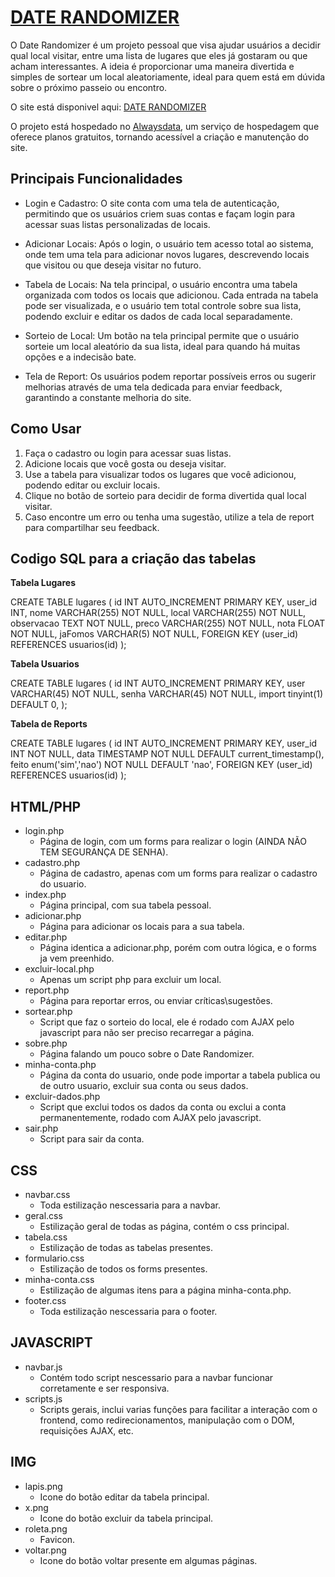 # [DATE RANDOMIZER](https://dates.alwaysdata.net/)

O Date Randomizer é um projeto pessoal que visa ajudar usuários a decidir qual local visitar, entre uma lista de lugares que eles já gostaram ou que acham interessantes. A ideia é proporcionar uma maneira divertida e simples de sortear um local aleatoriamente, ideal para quem está em dúvida sobre o próximo passeio ou encontro.

O site está disponivel aqui: [DATE RANDOMIZER](https://dates.alwaysdata.net/)

O projeto está hospedado no [Alwaysdata](https://www.alwaysdata.com/en/), um serviço de hospedagem que oferece planos gratuitos, tornando acessível a criação e manutenção do site.

## Principais Funcionalidades

- Login e Cadastro: O site conta com uma tela de autenticação, permitindo que os usuários criem suas contas e façam login para acessar suas listas personalizadas de locais.

- Adicionar Locais: Após o login, o usuário tem acesso total ao sistema, onde tem uma tela para adicionar novos lugares, descrevendo locais que visitou ou que deseja visitar no futuro.

- Tabela de Locais: Na tela principal, o usuário encontra uma tabela organizada com todos os locais que adicionou. Cada entrada na tabela pode ser visualizada, e o usuário tem total controle sobre sua lista, podendo excluir e editar os dados de cada local separadamente.

- Sorteio de Local: Um botão na tela principal permite que o usuário sorteie um local aleatório da sua lista, ideal para quando há muitas opções e a indecisão bate.

- Tela de Report: Os usuários podem reportar possíveis erros ou sugerir melhorias através de uma tela dedicada para enviar feedback, garantindo a constante melhoria do site.

## Como Usar

1. Faça o cadastro ou login para acessar suas listas.
2. Adicione locais que você gosta ou deseja visitar.
3. Use a tabela para visualizar todos os lugares que você adicionou, podendo editar ou excluir locais.
4. Clique no botão de sorteio para decidir de forma divertida qual local visitar.
5. Caso encontre um erro ou tenha uma sugestão, utilize a tela de report para compartilhar seu feedback.

## Codigo SQL para a criação das tabelas

**Tabela Lugares**

CREATE TABLE lugares (
  id INT AUTO_INCREMENT PRIMARY KEY,
  user_id INT,
  nome VARCHAR(255) NOT NULL,
  local VARCHAR(255) NOT NULL,
  observacao TEXT NOT NULL,
  preco VARCHAR(255) NOT NULL,
  nota FLOAT NOT NULL,
  jaFomos VARCHAR(5) NOT NULL,
  FOREIGN KEY (user_id) REFERENCES usuarios(id)
);

**Tabela Usuarios**

CREATE TABLE lugares (
  id INT AUTO_INCREMENT PRIMARY KEY,
  user VARCHAR(45) NOT NULL,
  senha VARCHAR(45) NOT NULL,
  import tinyint(1) DEFAULT 0,
);


**Tabela de Reports**

CREATE TABLE lugares (
  id INT AUTO_INCREMENT PRIMARY KEY,
  user_id INT NOT NULL,
  data TIMESTAMP NOT NULL DEFAULT current_timestamp(),
  feito enum('sim','nao') NOT NULL DEFAULT 'nao',
  FOREIGN KEY (user_id) REFERENCES usuarios(id)
);

## HTML/PHP

  - login.php
    - Página de login, com um forms para realizar o login (AINDA NÃO TEM SEGURANÇA DE SENHA).
  - cadastro.php
    - Página de cadastro, apenas com um forms para realizar o cadastro do usuario.
  - index.php
    - Página principal, com sua tabela pessoal.
  - adicionar.php
    - Página para adicionar os locais para a sua tabela.
  - editar.php
    - Página identica a adicionar.php, porém com outra lógica, e o forms ja vem preenhido.
  - excluir-local.php
    - Apenas um script php para excluir um local.
  - report.php
    - Página para reportar erros, ou enviar críticas\sugestões.
  - sortear.php
    - Script que faz o sorteio do local, ele é rodado com AJAX pelo javascript para não ser preciso recarregar a página.
  - sobre.php
    - Página falando um pouco sobre o Date Randomizer.
  - minha-conta.php
    - Página da conta do usuario, onde pode importar a tabela publica ou de outro usuario, excluir sua conta ou seus dados.
  - excluir-dados.php
    - Script que exclui todos os dados da conta ou exclui a conta permanentemente, rodado com AJAX pelo javascript.
  - sair.php
    - Script para sair da conta.

## CSS

  - navbar.css
    - Toda estilização nescessaria para a navbar.
  - geral.css
    - Estilização geral de todas as página, contém o css principal.
  - tabela.css
    - Estilização de todas as tabelas presentes.
  - formulario.css
    - Estilização de todos os forms presentes.
  - minha-conta.css
    - Estilização de algumas itens para a página minha-conta.php.
  - footer.css
    - Toda estilização nescessaria para o footer.

## JAVASCRIPT

  - navbar.js
    - Contém todo script nescessario para a navbar funcionar corretamente e ser responsiva.
  - scripts.js
    - Scripts gerais, inclui varias funções para facilitar a interação com o frontend, como redirecionamentos, manipulação com o DOM, requisições AJAX, etc.

## IMG

  - lapis.png
    - Icone do botão editar da tabela principal.
  - x.png
    - Icone do botão excluir da tabela principal.
  - roleta.png
    - Favicon.
  - voltar.png
    - Icone do botão voltar presente em algumas páginas.
